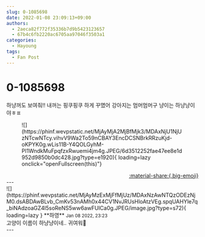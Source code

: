 ```yaml
---
slug: 0-1085698
date: 2022-01-08 23:09:13+09:00
authors:
  - 2aeca82f772f35336b7d9b5423123657
  - 67b4c6fb2220ac6705aa97046f3503a1
categories:
  - Hayoung
tags:
  - Fan Post
---
```


# 0-1085698

<div class="post-container" markdown="1">
<div class="content-container md-sidebar__scrollwrap" markdown="1">

하냥꺼도 보여줘!! 내꺼는 핑쿠핑쿠 하게 꾸몄어 강아지는 멈머멈머구 냥이는 하냥냥이야ㅎㅍ
<figure markdown="1">
![](https://phinf.wevpstatic.net/MjAyMjA2MjBfMjk3/MDAxNjU1NjUzNTcwNTcy.vihvV9Wa2To59nCBAY3EncDCSNBrkRRzuKjd-oKPYK0g.wLis11B-Y4QOLGyhM-PI1WndkMuFpqfzxRwuemi4jm4g.JPEG/6d3512252fae47ee8e1d952d9850b0dc428.jpg?type=e1920){ loading=lazy onclick="openFullscreen(this)"}
</figure>


</div>
</div>

<div style="text-align: right;" markdown="1">
<a href="https://weverse.io/fromis9/fanpost/0-1085698" style="text-align: right;">:material-share:{.big-emoji}</a>
</div>
---

<div class="comments-container md-sidebar__scrollwrap" markdown="1">
<div class="comment" markdown="1">
<div class='id-container' markdown="1">
![](https://phinf.wevpstatic.net/MjAyMzExMjFfMjUz/MDAxNzAwNTQzODEzNjM0.dsABDAwBLvb_CmKv53nAMh0x44CV1NvJRUsHloAtzVEg.spqUAHYle7q_biNAdzoaGZ4l5soReNS5ww6awFUlCa0g.JPEG/image.jpg?type=s72){ loading=lazy }
**<span class="artist">하영</span>** <small>Jan 08 2022, 23:23</small><br>
</div>
<div class='comment-body' markdown="1">
고양이 이름이 하냥냥이네.. 귀여워🤭
</div>
</div>
</div>
---
